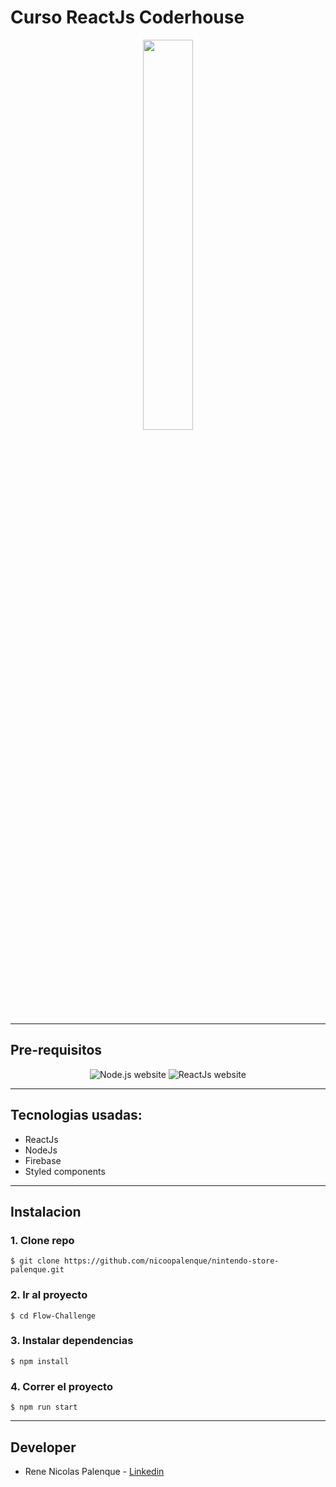 # Curso ReactJs Coderhouse
<p align="center">
    <img width="40%" height="auto" src="https://logos-download.com/wp-content/uploads/2016/09/React_logo_wordmark.png" />
</p>

---

## Pre-requisitos
<p align="center">
    <img src="https://img.shields.io/static/v1.svg?label=Node&message=v >= 18.7.0&labelColor=339933&color=757575&logoColor=FFFFFF&logo=node.js&style=for-the-badge&logo=appveyor" alt="Node.js website"/>
    <img src="https://img.shields.io/static/v1.svg?label=ReactJs&message=v >= ^18.2.0&labelColor=6666ff&color=757575&logoColor=FFFFFF&logo=node.js&style=for-the-badge&logo=appveyor" alt="ReactJs website"/>
</p>

---

## Tecnologias usadas:
- ReactJs
- NodeJs
- Firebase
- Styled components

---

## Instalacion

### 1. Clone repo

```shell
$ git clone https://github.com/nicoopalenque/nintendo-store-palenque.git
```
### 2. Ir al proyecto

```shell
$ cd Flow-Challenge
```

### 3. Instalar dependencias

```shell
$ npm install
```
### 4. Correr el proyecto

```shell
$ npm run start
```

---
## Developer
- Rene Nicolas Palenque - [Linkedin](https://www.linkedin.com/in/rene-nicolas-palenque/)

